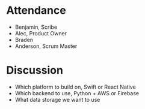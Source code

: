 # Attendance
- Benjamin, Scribe
- Alec, Product Owner
- Braden
- Anderson, Scrum Master

# Discussion
- Which platform to build on, Swift or React Native
- Which backend to use, Python + AWS or Firebase
- What data storage we want to use
